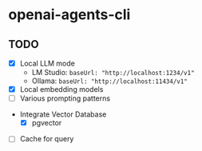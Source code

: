 # openai-agents-cli

## TODO

- [x] Local LLM mode
  - LM Studio: `baseUrl: "http://localhost:1234/v1"`
  - Ollama: `baseUrl: "http://localhost:11434/v1"`
- [x] Local embedding models
- [ ] Various prompting patterns
- Integrate Vector Database
  - [x] pgvector
- [ ] Cache for query
